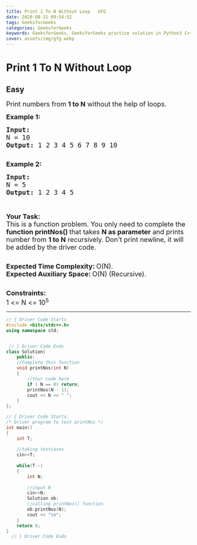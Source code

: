 ```yaml
---
title: Print 1 To N Without Loop   GFG
date: 2020-08-31 09:54:52
tags: GeeksforGeeks
categories: GeeksforGeeks
keywords: GeeksforGeeks, GeeksforGeeks practice solution in Python3 C++ Java, Print 1 To N Without Loop - GFG solution
cover: assets/img/gfg.webp
---
```



# Print 1 To N Without Loop
## Easy
<div class="problem-statement">
                <p></p><p><span style="font-size:18px">Print numbers from <strong>1 to N</strong> without the help of loops.</span></p>

<p><span style="font-size:18px"><strong>Example 1:</strong></span></p>

<pre><span style="font-size:18px"><strong>Input:
</strong>N = 10
<strong>Output: </strong>1 2 3 4 5 6 7 8 9 10
</span></pre>

<p><br>
<span style="font-size:18px"><strong>Example 2:</strong></span></p>

<pre><span style="font-size:18px"><strong>Input:
</strong>N = 5
<strong>Output: </strong>1 2 3 4 5</span></pre>

<p>&nbsp;</p>

<p><strong><span style="font-size:18px">Your Task:</span></strong><br>
<span style="font-size:18px">This is a function problem. You only need to complete the <strong>function printNos()&nbsp;</strong>that takes <strong>N as parameter</strong> and prints number from <strong>1 to N</strong> recursively. Don't print newline, it will be added by the driver code.</span></p>

<p><br>
<span style="font-size:18px"><strong>Expected Time Complexity:&nbsp;</strong>O(N).<br>
<strong>Expected Auxiliary Space:&nbsp;</strong>O(N) (Recursive).</span></p>

<p><br>
<span style="font-size:18px"><strong>Constraints:</strong><br>
1 &lt;= N &lt;= 10<sup>5</sup></span></p>
 <p></p>
            </div>

---




```cpp
// { Driver Code Starts
#include <bits/stdc++.h>
using namespace std;


 // } Driver Code Ends
class Solution{
    public:
    //Complete this function
    void printNos(int N)
    {
        //Your code here
        if ( N == 0) return;
        printNos(N - 1);
        cout << N << " ";
    }
};

// { Driver Code Starts.
/* Driver program to test printNos */
int main()
{
    int T;
    
    //taking testcases
    cin>>T;
    
    while(T--)
    {
        int N;
        
        //input N
        cin>>N;
        Solution ob;
        //calling printNos() function
        ob.printNos(N);
        cout << "\n";
    }
    return 0;
}
  // } Driver Code Ends
```
